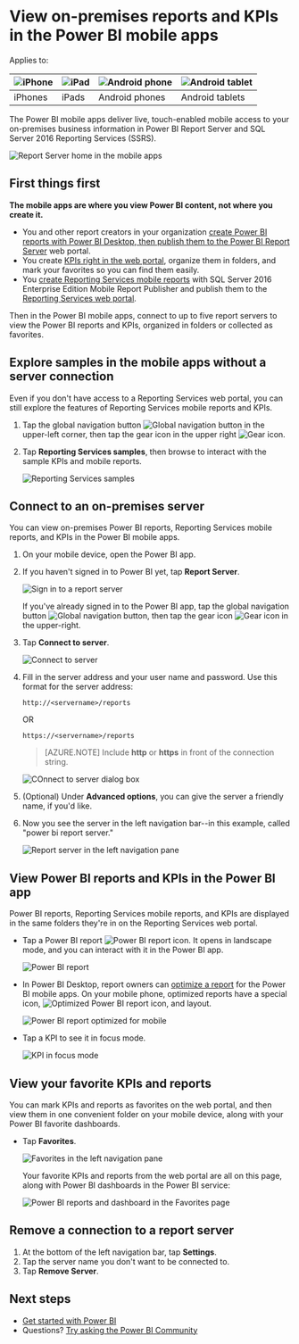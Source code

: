 <properties 
   pageTitle="View on-premises reports and KPIs in the Power BI mobile apps"
   description="The Power BI mobile apps offer live, touch-enabled mobile access to your on-premises business information in SQL Server Reporting Services and Power BI Report Server."
   services="powerbi" 
   documentationCenter="" 
   authors="maggiesMSFT" 
   manager="erikre" 
   backup=""
   editor=""
   tags=""
   qualityFocus="no"
   qualityDate=""/>
 
<tags
   ms.service="powerbi"
   ms.devlang="NA"
   ms.topic="article"
   ms.tgt_pltfrm="NA"
   ms.workload="powerbi"
   ms.date="08/25/2017"
   ms.author="maggies"/>

# View on-premises reports and KPIs in the Power BI mobile apps

Applies to:

| ![iPhone](media/powerbi-mobile-find-content-mobile-devices/iphone-logo-50-px.png) | ![iPad](media/powerbi-mobile-find-content-mobile-devices/ipad-logo-50-px.png) | ![Android phone](media/powerbi-mobile-find-content-mobile-devices/android-phone-logo-50-px.png) | ![Android tablet](media/powerbi-mobile-find-content-mobile-devices/android-tablet-logo-50-px.png) |
|:------------------------|:----------------------------|:----------------------------|:----------------------------------------|
| iPhones | iPads | Android phones | Android tablets |


The Power BI mobile apps deliver live, touch-enabled mobile access to your on-premises business information in Power BI Report Server and SQL Server 2016 Reporting Services (SSRS). 

 ![Report Server home in the mobile apps](media/powerbi-mobile-iphone-kpis-mobile-reports/power-bi-ipad-pbi-report-server-home.png)

## First things first

**The mobile apps are where you view Power BI content, not where you create it.**

-  You and other report creators in your organization [create Power BI reports with Power BI Desktop, then publish them to the Power BI Report Server](reportserver-quickstart-powerbi-report.md) web portal. 
-   You create [KPIs right in the web portal](https://docs.microsoft.com/sql/reporting-services/working-with-kpis-in-reporting-services), organize them in folders, and mark your favorites so you can find them easily. 
-   You [create Reporting Services mobile reports](https://docs.microsoft.com/sql/reporting-services/mobile-reports/create-mobile-reports-with-sql-server-mobile-report-publisher) with SQL Server 2016 Enterprise Edition Mobile Report Publisher and publish them to the [Reporting Services web portal](https://docs.microsoft.com/sql/reporting-services/web-portal-ssrs-native-mode).  


Then in the Power BI mobile apps, connect to up to five report servers to view the Power BI reports and KPIs, organized in folders or collected as favorites. 

## Explore samples in the mobile apps without a server connection

Even if you don't have access to a Reporting Services web portal, you can still explore the features of Reporting Services mobile reports and KPIs. 

1. Tap the global navigation button ![Global navigation button](media/powerbi-mobile-iphone-kpis-mobile-reports/power-bi-iphone-global-nav-button.png) in the upper-left corner, then tap the gear icon in the upper right ![Gear icon](media/powerbi-mobile-iphone-kpis-mobile-reports/power-bi-ios-settings-icon.png).

2.  Tap **Reporting Services samples**, then browse to interact with the sample KPIs and mobile reports.

    ![Reporting Services samples](media/powerbi-mobile-iphone-kpis-mobile-reports/power-bi-iphone-ssrs-samples.png)

## Connect to an on-premises server

You can view on-premises Power BI reports, Reporting Services mobile reports, and KPIs in the Power BI mobile apps. 

1.  On your mobile device, open the Power BI app.

2.  If you haven't signed in to Power BI yet, tap **Report Server**.

    ![Sign in to a report server](media/powerbi-mobile-iphone-kpis-mobile-reports/power-bi-connect-to-rs-login.png)

    If you've already signed in to the Power BI app, tap the global navigation button ![Global navigation button](media/powerbi-mobile-iphone-kpis-mobile-reports/power-bi-iphone-global-nav-button.png), then tap the gear icon ![Gear icon](media/powerbi-mobile-iphone-kpis-mobile-reports/power-bi-ios-settings-icon.png) in the upper-right.

3. Tap **Connect to server**.

    ![Connect to server](media/powerbi-mobile-iphone-kpis-mobile-reports/power-bi-android-server-sign-in.png)

4. Fill in the server address and your user name and password. Use this format for the server address:

     `http://<servername>/reports`

     OR

     `https://<servername>/reports`
     
     > [AZURE.NOTE] Include **http** or **https** in front of the connection string.

    ![COnnect to server dialog box](media/powerbi-mobile-iphone-kpis-mobile-reports/power-bi-ios-connect-to-server-dialog.png)


5.    (Optional) Under **Advanced options**, you can give the server a friendly name, if you'd like.

5.  Now you see the server in the left navigation bar--in this example, called "power bi report server."

    ![Report server in the left navigation pane](media/powerbi-mobile-iphone-kpis-mobile-reports/power-bi-iphone-left-nav-report-server.png)

## View Power BI reports and KPIs in the Power BI app

Power BI reports, Reporting Services mobile reports, and KPIs are displayed in the same folders they're in on the Reporting Services web portal. 

- Tap a Power BI report ![Power BI report icon](media/powerbi-mobile-iphone-kpis-mobile-reports/power-bi-rs-mobile-report-icon.png). It opens in landscape mode, and you can interact with it in the Power BI app.

    ![Power BI report](media/powerbi-mobile-iphone-kpis-mobile-reports/power-bi-iphone-report-server-report.png)

- In Power BI Desktop, report owners can [optimize a report](powerbi-desktop-create-phone-report.md) for the Power BI mobile apps. On your mobile phone, optimized reports have a special icon, ![Optimized Power BI report icon](media/powerbi-mobile-iphone-kpis-mobile-reports/power-bi-rs-mobile-optimized-icon.png), and layout.

    ![Power BI report optimized for mobile](media/powerbi-mobile-iphone-kpis-mobile-reports/power-bi-rs-mobile-optimized-report.png)

- Tap a KPI to see it in focus mode.

    ![KPI in focus mode](media/powerbi-mobile-iphone-kpis-mobile-reports/PBI_iPad_SSMRP_Tile.png)

## View your favorite KPIs and reports

You can mark KPIs and reports as favorites on the web portal, and then view them in one convenient folder on your mobile device, along with your Power BI favorite dashboards.

-  Tap **Favorites**.

    ![Favorites in the left navigation pane](media/powerbi-mobile-iphone-kpis-mobile-reports/power-bi-ipad-faves-pbi-report-server.png)
   
    Your favorite KPIs and reports from the web portal are all on this page, along with Power BI dashboards in the Power BI service:

    ![Power BI reports and dashboard in the Favorites page](media/powerbi-mobile-iphone-kpis-mobile-reports/power-bi-ipad-favorites.png)

## Remove a connection to a report server

1. At the bottom of the left navigation bar, tap **Settings**.
2. Tap the server name you don't want to be connected to.
3. Tap **Remove Server**.

## Next steps
 
- [Get started with Power BI](powerbi-service-get-started.md)  
- Questions? [Try asking the Power BI Community](http://community.powerbi.com/)